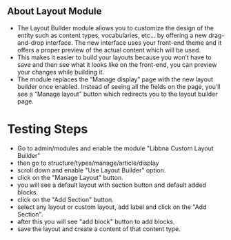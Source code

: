 ## About Layout Module

- The Layout Builder module allows you to customize the design of the entity such as content types, vocabularies, etc… by offering a new drag-and-drop interface. The new interface uses your front-end theme and it offers a proper preview of the actual content which will be used.
- This makes it easier to build your layouts because you won’t have to save and then see what it looks like on the front-end, you can preview your changes while building it.
- The module replaces the “Manage display” page with the new layout builder once enabled. Instead of seeing all the fields on the page, you’ll see a “Manage layout” button which redirects you to the layout builder page.

# Testing Steps

- Go to admin/modules and enable the module "Libbna Custom Layout Builder"
- then go to structure/types/manage/article/display
- scroll down and enable "Use Layout Builder" option.
- click on the "Manage Layout" button.
- you will see a default layout with section button and default added blocks.
- click on the "Add Section" button.
- select any layout or custom layout, add label and click on the "Add Section".
- after this you will see "add block" button to add blocks.
- save the layout and create a content of that content type.
